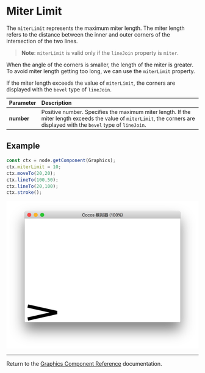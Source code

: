 # Miter Limit

The `miterLimit` represents the maximum miter length. The miter length refers to the distance between the inner and outer corners of the intersection of the two lines.

> __Note__: `miterLimit` is valid only if the `lineJoin` property is `miter`.

When the angle of the corners is smaller, the length of the miter is greater. To avoid miter length getting too long, we can use the `miterLimit` property.

If the miter length exceeds the value of `miterLimit`, the corners are displayed with the `bevel` type of `lineJoin`.

| Parameter | Description |
| :-------------- | :----------- |
| **number** | Positive number. Specifies the maximum miter length. If the miter length exceeds the value of `miterLimit`, the corners are displayed with the `bevel` type of `lineJoin`. |

## Example

```ts
const ctx = node.getComponent(Graphics);
ctx.miterLimit = 10;
ctx.moveTo(20,20);
ctx.lineTo(100,50);
ctx.lineTo(20,100);
ctx.stroke();
```

![miterLimit.png](miterLimit.png)

<hr>

Return to the [Graphics Component Reference](../graphics.md) documentation.
